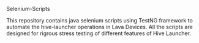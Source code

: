 Selenium-Scripts

This repository contains java selenium scripts using TestNG framework to automate the hive-launcher operations in Lava Devices. All the   scripts are designed for rigrous stress testing of different features of Hive Launcher. 
